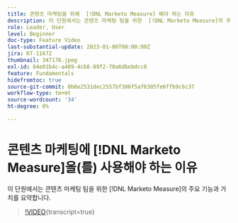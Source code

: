 ```yaml
---
title: 콘텐츠 마케팅을 위해  [!DNL Marketo Measure] 해야 하는 이유
description: 이 단원에서는 콘텐츠 마케팅 팀을 위한  [!DNL Marketo Measure]의 주요 기능과 가치를 요약합니다.
role: Leader, User
level: Beginner
doc-type: Feature Video
last-substantial-update: 2023-01-06T00:00:00Z
jira: KT-11672
thumbnail: 347176.jpeg
exl-id: 84e01b4c-a489-4cb8-89f2-70a6dbebdcc8
feature: Fundamentals
hidefromtoc: true
source-git-commit: 0b8e2531dec2557bf306f5af6305fe6ffb9c6c37
workflow-type: tm+mt
source-wordcount: '34'
ht-degree: 0%

---
```


# 콘텐츠 마케팅에 [!DNL Marketo Measure]을(를) 사용해야 하는 이유

이 단원에서는 콘텐츠 마케팅 팀을 위한 [!DNL Marketo Measure]의 주요 기능과 가치를 요약합니다.

>[!VIDEO](https://video.tv.adobe.com/v/347176/?learn=on){transcript=true}
